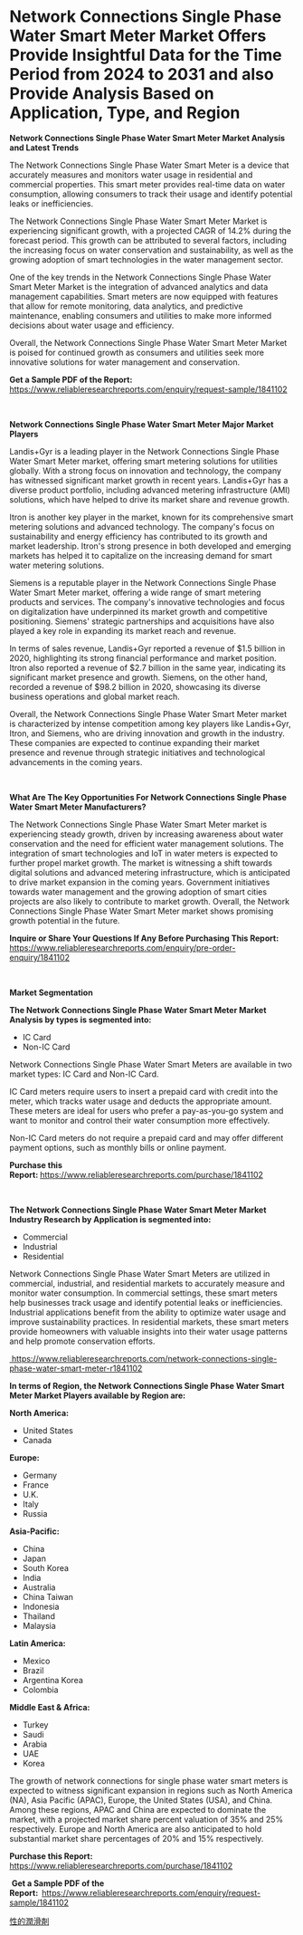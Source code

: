 <p><h1>Network Connections Single Phase Water Smart Meter Market Offers Provide Insightful Data for the Time Period from 2024 to 2031 and also Provide Analysis Based on Application, Type, and Region</h1></p><p><strong>Network Connections Single Phase Water Smart Meter Market Analysis and Latest Trends</strong></p>
<p><p>The Network Connections Single Phase Water Smart Meter is a device that accurately measures and monitors water usage in residential and commercial properties. This smart meter provides real-time data on water consumption, allowing consumers to track their usage and identify potential leaks or inefficiencies.</p><p>The Network Connections Single Phase Water Smart Meter Market is experiencing significant growth, with a projected CAGR of 14.2% during the forecast period. This growth can be attributed to several factors, including the increasing focus on water conservation and sustainability, as well as the growing adoption of smart technologies in the water management sector.</p><p>One of the key trends in the Network Connections Single Phase Water Smart Meter Market is the integration of advanced analytics and data management capabilities. Smart meters are now equipped with features that allow for remote monitoring, data analytics, and predictive maintenance, enabling consumers and utilities to make more informed decisions about water usage and efficiency.</p><p>Overall, the Network Connections Single Phase Water Smart Meter Market is poised for continued growth as consumers and utilities seek more innovative solutions for water management and conservation.</p></p>
<p><strong>Get a Sample PDF of the Report:&nbsp;</strong> <a href="https://www.reliableresearchreports.com/enquiry/request-sample/1841102">https://www.reliableresearchreports.com/enquiry/request-sample/1841102</a></p>
<p>&nbsp;</p>
<p><strong>Network Connections Single Phase Water Smart Meter Major Market Players</strong></p>
<p><p>Landis+Gyr is a leading player in the Network Connections Single Phase Water Smart Meter market, offering smart metering solutions for utilities globally. With a strong focus on innovation and technology, the company has witnessed significant market growth in recent years. Landis+Gyr has a diverse product portfolio, including advanced metering infrastructure (AMI) solutions, which have helped to drive its market share and revenue growth.</p><p>Itron is another key player in the market, known for its comprehensive smart metering solutions and advanced technology. The company's focus on sustainability and energy efficiency has contributed to its growth and market leadership. Itron's strong presence in both developed and emerging markets has helped it to capitalize on the increasing demand for smart water metering solutions.</p><p>Siemens is a reputable player in the Network Connections Single Phase Water Smart Meter market, offering a wide range of smart metering products and services. The company's innovative technologies and focus on digitalization have underpinned its market growth and competitive positioning. Siemens' strategic partnerships and acquisitions have also played a key role in expanding its market reach and revenue.</p><p>In terms of sales revenue, Landis+Gyr reported a revenue of $1.5 billion in 2020, highlighting its strong financial performance and market position. Itron also reported a revenue of $2.7 billion in the same year, indicating its significant market presence and growth. Siemens, on the other hand, recorded a revenue of $98.2 billion in 2020, showcasing its diverse business operations and global market reach.</p><p>Overall, the Network Connections Single Phase Water Smart Meter market is characterized by intense competition among key players like Landis+Gyr, Itron, and Siemens, who are driving innovation and growth in the industry. These companies are expected to continue expanding their market presence and revenue through strategic initiatives and technological advancements in the coming years.</p></p>
<p>&nbsp;</p>
<p><strong>What Are The Key Opportunities For Network Connections Single Phase Water Smart Meter Manufacturers?</strong></p>
<p><p>The Network Connections Single Phase Water Smart Meter market is experiencing steady growth, driven by increasing awareness about water conservation and the need for efficient water management solutions. The integration of smart technologies and IoT in water meters is expected to further propel market growth. The market is witnessing a shift towards digital solutions and advanced metering infrastructure, which is anticipated to drive market expansion in the coming years. Government initiatives towards water management and the growing adoption of smart cities projects are also likely to contribute to market growth. Overall, the Network Connections Single Phase Water Smart Meter market shows promising growth potential in the future.</p></p>
<p><strong>Inquire or Share Your Questions If Any Before Purchasing This Report:</strong> <a href="https://www.reliableresearchreports.com/enquiry/pre-order-enquiry/1841102">https://www.reliableresearchreports.com/enquiry/pre-order-enquiry/1841102</a></p>
<p>&nbsp;</p>
<p><strong>Market Segmentation</strong></p>
<p><strong>The Network Connections Single Phase Water Smart Meter Market Analysis by types is segmented into:</strong></p>
<p><ul><li>IC Card</li><li>Non-IC Card</li></ul></p>
<p><p>Network Connections Single Phase Water Smart Meters are available in two market types: IC Card and Non-IC Card. </p><p>IC Card meters require users to insert a prepaid card with credit into the meter, which tracks water usage and deducts the appropriate amount. These meters are ideal for users who prefer a pay-as-you-go system and want to monitor and control their water consumption more effectively. </p><p>Non-IC Card meters do not require a prepaid card and may offer different payment options, such as monthly bills or online payment.</p></p>
<p><strong>Purchase this Report:&nbsp;</strong><a href="https://www.reliableresearchreports.com/purchase/1841102">https://www.reliableresearchreports.com/purchase/1841102</a></p>
<p>&nbsp;</p>
<p><strong>The Network Connections Single Phase Water Smart Meter Market Industry Research by Application is segmented into:</strong></p>
<p><ul><li>Commercial</li><li>Industrial</li><li>Residential</li></ul></p>
<p><p>Network Connections Single Phase Water Smart Meters are utilized in commercial, industrial, and residential markets to accurately measure and monitor water consumption. In commercial settings, these smart meters help businesses track usage and identify potential leaks or inefficiencies. Industrial applications benefit from the ability to optimize water usage and improve sustainability practices. In residential markets, these smart meters provide homeowners with valuable insights into their water usage patterns and help promote conservation efforts.</p></p>
<p><a href="https://www.reliableresearchreports.com/network-connections-single-phase-water-smart-meter-r1841102">&nbsp;https://www.reliableresearchreports.com/network-connections-single-phase-water-smart-meter-r1841102</a></p>
<p><strong>In terms of Region, the Network Connections Single Phase Water Smart Meter Market Players available by Region are:</strong></p>
<p>
    <p> <strong> North America: </strong>
        <ul>
            <li>United States</li>
            <li>Canada</li>
        </ul>
        </p> 
    <p> <strong> Europe: </strong>
        <ul>
            <li>Germany</li>
            <li>France</li>
            <li>U.K.</li>
            <li>Italy</li>
            <li>Russia</li>
        </ul>
        </p> 
    <p> <strong> Asia-Pacific: </strong>
        <ul>
            <li>China</li>
            <li>Japan</li>
            <li>South Korea</li>
            <li>India</li>
            <li>Australia</li>
            <li>China Taiwan</li>
            <li>Indonesia</li>
            <li>Thailand</li>
            <li>Malaysia</li>
        </ul>
        </p> 
    <p> <strong> Latin America: </strong>
        <ul>
            <li>Mexico</li>
            <li>Brazil</li>
            <li>Argentina Korea</li>
            <li>Colombia</li>
        </ul>
        </p> 
    <p> <strong> Middle East & Africa: </strong>
        <ul>
            <li>Turkey</li>
            <li>Saudi</li>
            <li>Arabia</li>
            <li>UAE</li>
            <li>Korea</li>
        </ul>
    </p>
    </p>
<p><p>The growth of network connections for single phase water smart meters is expected to witness significant expansion in regions such as North America (NA), Asia Pacific (APAC), Europe, the United States (USA), and China. Among these regions, APAC and China are expected to dominate the market, with a projected market share percent valuation of 35% and 25% respectively. Europe and North America are also anticipated to hold substantial market share percentages of 20% and 15% respectively.</p></p>
<p><strong>Purchase this Report: </strong><a href="https://www.reliableresearchreports.com/purchase/1841102">https://www.reliableresearchreports.com/purchase/1841102</a></p>
<p>&nbsp;<strong>Get a Sample PDF of the Report:&nbsp;&nbsp;</strong><a href="https://www.reliableresearchreports.com/enquiry/request-sample/1841102">https://www.reliableresearchreports.com/enquiry/request-sample/1841102</a></p>
<p><strong></strong></p>
<p><p><a href="https://github.com/oqoeusbvpadwjs08/Market-Research-Report-List-1/blob/main/901299442620.md">性的潤滑剤</a></p></p>
